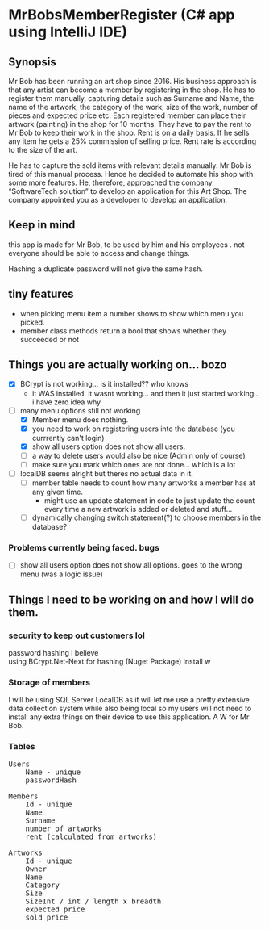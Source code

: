 # MrBobsMemberRegister (C# app using IntelliJ IDE)

## Synopsis
Mr Bob has been running an art shop since 2016. His business approach is that any artist can become 
a member by registering in the shop. He has to register them manually, capturing details such as 
Surname and Name, the name of the artwork, the category of the work, size of the work, number 
of pieces and expected price etc. Each registered member can place their artwork (painting) in the 
shop for 10 months. They have to pay the rent to Mr Bob to keep their work in the shop. Rent is on 
a daily basis. If he sells any item he gets a 25% commission of selling price. Rent rate is according to 
the size of the art.

He has to capture the sold items with relevant details manually. Mr Bob is tired of this manual 
process. Hence he decided to automate his shop with some more features. He, therefore, 
approached the company “SoftwareTech solution” to develop an application for this Art Shop. The 
company appointed you as a developer to develop an application.

## Keep in mind
this app is made for Mr Bob, to be used by him and his employees .
not everyone should be able to access and change things.

Hashing a duplicate password will not give the same hash.


## tiny features
 - when picking menu item a number shows to show which menu you picked.
 - member class methods return a bool that shows whether they succeeded or not


## Things you are actually working on... bozo
- [x] BCrypt is not working... is it installed?? who knows
    - it WAS installed. it wasnt working... and then it just started working... i have zero idea why
- [ ] many menu options still not working
    - [x] Member menu does nothing.
    - [x] you need to work on registering users into the database (you currrently can't login)
	- [x] show all users option does not show all users.
    - [ ] a way to delete users would also be nice (Admin only of course)
    - [ ] make sure you mark which ones are not done... which is a lot
- [ ] localDB seems alright but theres no actual data in it.
    - [ ] member table needs to count how many artworks a member has at any given time. 
    	-  might use an update statement in code to just update the count every time a new artwork is added or deleted and stuff...
	- [ ] dynamically changing switch statement(?) to choose members in the database?

### Problems currently being faced. bugs
- [ ] show all users option does not show all options. goes to the wrong menu (was a logic issue)

## Things I need to be working on and how I will do them.


### security to keep out customers lol
password hashing i believe  
using BCrypt.Net-Next for hashing (Nuget Package)
	install w


### Storage of members
I will be using SQL Server LocalDB as it will let me use a pretty extensive data collection system while also being local so my users will not need to install any extra things on their device to use this application. A W for Mr Bob.

### Tables 
<pre>
Users
	Name - unique  
	passwordHash
	
Members
	Id - unique  
	Name  
	Surname  
	number of artworks  
	rent (calculated from artworks)  
	
Artworks 
	Id - unique  
	Owner  
	Name  
	Category  
	Size  
	SizeInt / int / length x breadth  
	expected price  
	sold price
	<pre>
	